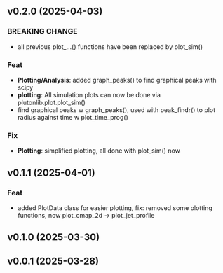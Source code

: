 ## v0.2.0 (2025-04-03)

### BREAKING CHANGE

- all previous plot_...() functions have been replaced by plot_sim()

### Feat

- **Plotting/Analysis**: added graph_peaks() to find graphical peaks with scipy
- **plotting**: All simulation plots can now be done via plutonlib.plot.plot_sim()
- find graphical peaks w graph_peaks(), used with peak_findr() to plot radius against time w plot_time_prog()

### Fix

- **Plotting**: simplified plotting, all done with plot_sim() now

## v0.1.1 (2025-04-01)

### Feat

- added  PlotData class for easier plotting, fix: removed some plotting functions, now plot_cmap_2d -> plot_jet_profile

## v0.1.0 (2025-03-30)

## v0.0.1 (2025-03-28)
